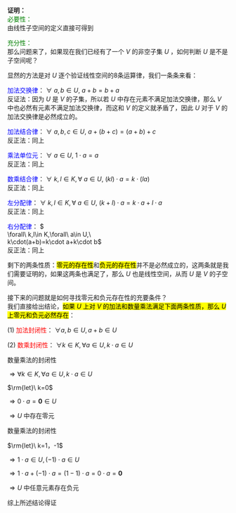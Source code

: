 **证明：**    
<font color=green>必要性：</font>    
由线性子空间的定义直接可得到    
    
<font color=green>充分性：</font>    
那么问题来了，如果现在我们已经有了一个 $V$ 的非空子集 $U$ ，如何判断 $U$ 是不是子空间呢？    
    
显然的方法是对 $U$ 逐个验证线性空间的8条运算律，我们一条条来看：    
    
<font color=blue>加法交换律</font>： $\forall\ a,b\in U,\ a+b=b+a$     
反证法：因为 $U$ 是 $V$ 的子集，所以若 $U$ 中存在元素不满足加法交换律，那么 $V$ 中也必然有元素不满足加法交换律，而这和 $V$ 的定义就矛盾了，因此 $U$ 对于 $V$ 的加法交换律是必然成立的。    
    
<font color=blue>加法结合律</font>：  $\forall\ a,b,c\in U,\ a+(b+c)=(a+b)+c$     
反正法：同上    
    
<font color=blue>乘法单位元</font>： $\forall\ a\in U,\ 1\cdot a=a$     
反正法：同上    
    
<font color=blue>数乘结合律</font>： $\forall\ k,l\in K,\forall\ a\in U,\ (kl)\cdot a=k\cdot(la)$      
反正法：同上    
    
<font color=blue>左分配律</font>： $\forall\ k,l\in K,\forall\ a\in U,\ (k+l)\cdot a=k\cdot a+l\cdot a$     
反正法：同上    
    
<font color=blue>右分配律</font>： $    
\forall\ k,l\in K,\forall\ a\in U,\     
k\cdot(a+b)=k\cdot a+k\cdot b$     
反正法：同上    
    
剩下的两条性质：<mark>零元的存在性</mark>和<mark>负元的存在性</mark>并不是必然成立的，这两条就是我们需要证明的，如果这两条也满足了，那么 $U$ 也是线性空间，从而 $U$ 是 $V$ 的子空间。    
    
接下来的问题就是如何寻找零元和负元存在性的充要条件？    
我们直接给出结论，<mark>如果 $U$ 上对 $V$ 的加法和数量乘法满足下面两条性质，那么 $U$ 上零元和负元必然存在</mark>：    
    
(1) <font color=red>加法封闭性</font>： $\forall a,b\in U,a+b\in U$     
    
(2) <font color=red>数乘封闭性</font>： $\forall k\in K,\forall a\in U,k\cdot a\in U$     
    
数量乘法的封闭性    
    
 $\Rightarrow    
\forall k\in K,\forall a\in U,k\cdot a\in U$     
    
 $\rm{let}\ k=0$     
    
 $\Rightarrow 0\cdot a=\mathbf{0}\in U$     
    
 $\Rightarrow U$ 中存在零元    
    
数量乘法的封闭性    
    
 $\rm{let}\ k=1，-1$     
    
 $\Rightarrow1\cdot a\in U,(-1)\cdot a\in U$     
    
 $\Rightarrow1\cdot a+(-1)\cdot a    
=(1-1)\cdot a=0\cdot a=\mathbf{0}$     
    
 $\Rightarrow U$ 中任意元素存在负元    
    
综上所述结论得证    
